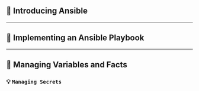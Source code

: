 ## :bookmark_tabs: Introducing Ansible
---
## :bookmark_tabs: Implementing an Ansible Playbook
---
## :bookmark_tabs: Managing Variables and Facts
### :bulb: `Managing Secrets`

